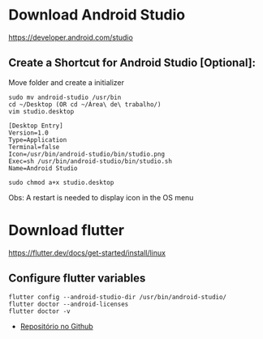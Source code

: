 # Download Android Studio

https://developer.android.com/studio

## Create a Shortcut for Android Studio [Optional]:

Move folder and create a initializer
```
sudo mv android-studio /usr/bin
cd ~/Desktop (OR cd ~/Área\ de\ trabalho/)
vim studio.desktop

[Desktop Entry]
Version=1.0
Type=Application
Terminal=false
Icon=/usr/bin/android-studio/bin/studio.png
Exec=sh /usr/bin/android-studio/bin/studio.sh
Name=Android Studio

sudo chmod a+x studio.desktop
```
Obs: A restart is needed to display icon in the OS menu

# Download flutter
https://flutter.dev/docs/get-started/install/linux

## Configure flutter variables

```
flutter config --android-studio-dir /usr/bin/android-studio/
flutter doctor --android-licenses
flutter doctor -v
```

 - [Repositório no Github](./back.md)
